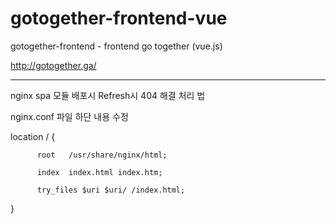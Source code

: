 # gotogether-frontend-vue
gotogether-frontend - frontend go together (vue.js) 

http://gotogether.ga/


--------------------------------------------------------

nginx spa 모듈 배포시 Refresh시 404 해결 처리 법

nginx.conf 파일 하단 내용 수정

location / {

          root   /usr/share/nginx/html;
          
          index  index.html index.htm;
          
          try_files $uri $uri/ /index.html;
          
}

